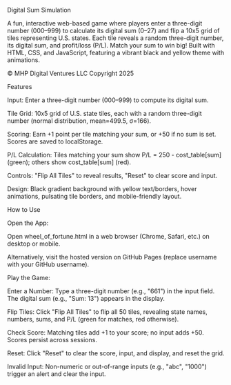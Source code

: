 Digital Sum Simulation





A fun, interactive web-based game where players enter a three-digit number (000–999) to calculate its digital sum (0–27) and flip a 10x5 grid of tiles representing U.S. states. Each tile reveals a random three-digit number, its digital sum, and profit/loss (P/L). Match your sum to win big! Built with HTML, CSS, and JavaScript, featuring a vibrant black and yellow theme with animations.

© MHP Digital Ventures LLC Copyright 2025

Features





Input: Enter a three-digit number (000–999) to compute its digital sum.



Tile Grid: 10x5 grid of U.S. state tiles, each with a random three-digit number (normal distribution, mean=499.5, σ=166).



Scoring: Earn +1 point per tile matching your sum, or +50 if no sum is set. Scores are saved to localStorage.



P/L Calculation: Tiles matching your sum show P/L = 250 - cost_table[sum] (green); others show cost_table[sum] (red).



Controls: "Flip All Tiles" to reveal results, "Reset" to clear score and input.



Design: Black gradient background with yellow text/borders, hover animations, pulsating tile borders, and mobile-friendly layout.

How to Use





Open the App:





Open wheel_of_fortune.html in a web browser (Chrome, Safari, etc.) on desktop or mobile.



Alternatively, visit the hosted version on GitHub Pages (replace username with your GitHub username).



Play the Game:





Enter a Number: Type a three-digit number (e.g., "661") in the input field. The digital sum (e.g., "Sum: 13") appears in the display.



Flip Tiles: Click "Flip All Tiles" to flip all 50 tiles, revealing state names, numbers, sums, and P/L (green for matches, red otherwise).



Check Score: Matching tiles add +1 to your score; no input adds +50. Scores persist across sessions.



Reset: Click "Reset" to clear the score, input, and display, and reset the grid.



Invalid Input: Non-numeric or out-of-range inputs (e.g., "abc", "1000") trigger an alert and clear the input.
